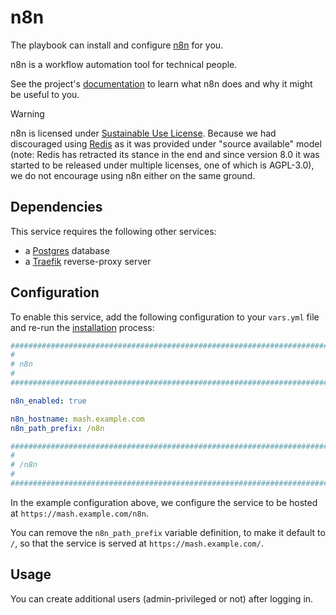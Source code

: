 <!--
SPDX-FileCopyrightText: 2023 kinduff

SPDX-License-Identifier: AGPL-3.0-or-later
-->

# n8n

The playbook can install and configure [n8n](https://n8n.io/) for you.

n8n is a workflow automation tool for technical people.

See the project's [documentation](https://docs.n8n.io/) to learn what n8n does and why it might be useful to you.

>[!WARNING]
> n8n is licensed under [Sustainable Use License](https://github.com/n8n-io/n8n/blob/master/LICENSE.md). Because we had discouraged using [Redis](redis.md) as it was provided under "source available" model (note: Redis has retracted its stance in the end and since version 8.0 it was started to be released under multiple licenses, one of which is AGPL-3.0), we do not encourage using n8n either on the same ground.

## Dependencies

This service requires the following other services:

-   a [Postgres](postgres.md) database
-   a [Traefik](traefik.md) reverse-proxy server

## Configuration

To enable this service, add the following configuration to your `vars.yml` file and re-run the [installation](../installing.md) process:

```yaml
########################################################################
#                                                                      #
# n8n                                                                  #
#                                                                      #
########################################################################

n8n_enabled: true

n8n_hostname: mash.example.com
n8n_path_prefix: /n8n

########################################################################
#                                                                      #
# /n8n                                                                 #
#                                                                      #
########################################################################
```

In the example configuration above, we configure the service to be hosted at `https://mash.example.com/n8n`.

You can remove the `n8n_path_prefix` variable definition, to make it default to `/`, so that the service is served at `https://mash.example.com/`.

## Usage

You can create additional users (admin-privileged or not) after logging in.
